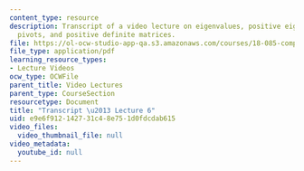 ```yaml
---
content_type: resource
description: Transcript of a video lecture on eigenvalues, positive eigenvalues, positive
  pivots, and positive definite matrices.
file: https://ol-ocw-studio-app-qa.s3.amazonaws.com/courses/18-085-computational-science-and-engineering-i-fall-2008/e9e6f912142731c48e751d0fdcdab615_18-085F08-L06.pdf
file_type: application/pdf
learning_resource_types:
- Lecture Videos
ocw_type: OCWFile
parent_title: Video Lectures
parent_type: CourseSection
resourcetype: Document
title: "Transcript \u2013 Lecture 6"
uid: e9e6f912-1427-31c4-8e75-1d0fdcdab615
video_files:
  video_thumbnail_file: null
video_metadata:
  youtube_id: null
---
```

